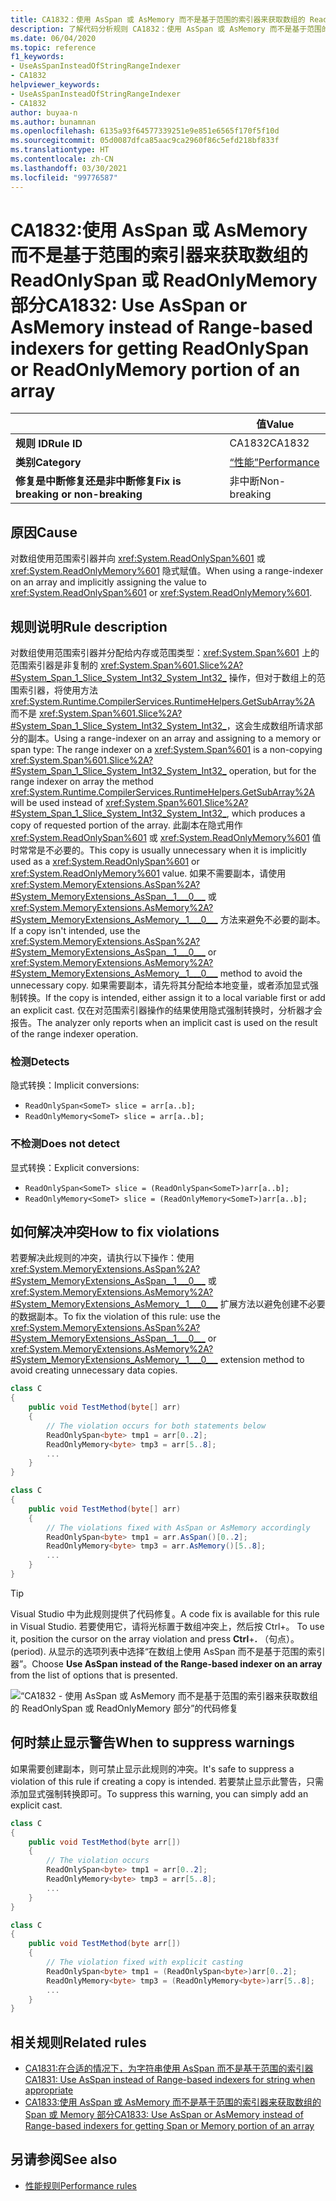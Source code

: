 ```yaml
---
title: CA1832：使用 AsSpan 或 AsMemory 而不是基于范围的索引器来获取数组的 ReadOnlySpan 或 ReadOnlyMemory 部分（代码分析）
description: 了解代码分析规则 CA1832：使用 AsSpan 或 AsMemory 而不是基于范围的索引器来获取数组的 ReadOnlySpan 或 ReadOnlyMemory 部分
ms.date: 06/04/2020
ms.topic: reference
f1_keywords:
- UseAsSpanInsteadOfStringRangeIndexer
- CA1832
helpviewer_keywords:
- UseAsSpanInsteadOfStringRangeIndexer
- CA1832
author: buyaa-n
ms.author: bunamnan
ms.openlocfilehash: 6135a93f64577339251e9e851e6565f170f5f10d
ms.sourcegitcommit: 05d0087dfca85aac9ca2960f86c5efd218bf833f
ms.translationtype: HT
ms.contentlocale: zh-CN
ms.lasthandoff: 03/30/2021
ms.locfileid: "99776587"
---
```

# <a name="ca1832-use-asspan-or-asmemory-instead-of-range-based-indexers-for-getting-readonlyspan-or-readonlymemory-portion-of-an-array"></a><span data-ttu-id="ba19e-103">CA1832:使用 AsSpan 或 AsMemory 而不是基于范围的索引器来获取数组的 ReadOnlySpan 或 ReadOnlyMemory 部分</span><span class="sxs-lookup"><span data-stu-id="ba19e-103">CA1832: Use AsSpan or AsMemory instead of Range-based indexers for getting ReadOnlySpan or ReadOnlyMemory portion of an array</span></span>

| | <span data-ttu-id="ba19e-104">值</span><span class="sxs-lookup"><span data-stu-id="ba19e-104">Value</span></span> |
|-|-|
| <span data-ttu-id="ba19e-105">**规则 ID**</span><span class="sxs-lookup"><span data-stu-id="ba19e-105">**Rule ID**</span></span> |<span data-ttu-id="ba19e-106">CA1832</span><span class="sxs-lookup"><span data-stu-id="ba19e-106">CA1832</span></span>|
| <span data-ttu-id="ba19e-107">**类别**</span><span class="sxs-lookup"><span data-stu-id="ba19e-107">**Category**</span></span> |[<span data-ttu-id="ba19e-108">“性能”</span><span class="sxs-lookup"><span data-stu-id="ba19e-108">Performance</span></span>](performance-warnings.md)|
| <span data-ttu-id="ba19e-109">**修复是中断修复还是非中断修复**</span><span class="sxs-lookup"><span data-stu-id="ba19e-109">**Fix is breaking or non-breaking**</span></span> |<span data-ttu-id="ba19e-110">非中断</span><span class="sxs-lookup"><span data-stu-id="ba19e-110">Non-breaking</span></span>|

## <a name="cause"></a><span data-ttu-id="ba19e-111">原因</span><span class="sxs-lookup"><span data-stu-id="ba19e-111">Cause</span></span>

<span data-ttu-id="ba19e-112">对数组使用范围索引器并向 <xref:System.ReadOnlySpan%601> 或 <xref:System.ReadOnlyMemory%601> 隐式赋值。</span><span class="sxs-lookup"><span data-stu-id="ba19e-112">When using a range-indexer on an array and implicitly assigning the value to <xref:System.ReadOnlySpan%601> or <xref:System.ReadOnlyMemory%601>.</span></span>

## <a name="rule-description"></a><span data-ttu-id="ba19e-113">规则说明</span><span class="sxs-lookup"><span data-stu-id="ba19e-113">Rule description</span></span>

<span data-ttu-id="ba19e-114">对数组使用范围索引器并分配给内存或范围类型：<xref:System.Span%601> 上的范围索引器是非复制的 <xref:System.Span%601.Slice%2A?#System_Span_1_Slice_System_Int32_System_Int32_> 操作，但对于数组上的范围索引器，将使用方法 <xref:System.Runtime.CompilerServices.RuntimeHelpers.GetSubArray%2A> 而不是 <xref:System.Span%601.Slice%2A?#System_Span_1_Slice_System_Int32_System_Int32_>，这会生成数组所请求部分的副本。</span><span class="sxs-lookup"><span data-stu-id="ba19e-114">Using a range-indexer on an array and assigning to a memory or span type: The range indexer on a <xref:System.Span%601> is a non-copying <xref:System.Span%601.Slice%2A?#System_Span_1_Slice_System_Int32_System_Int32_> operation, but for the range indexer on array the method <xref:System.Runtime.CompilerServices.RuntimeHelpers.GetSubArray%2A> will be used instead of <xref:System.Span%601.Slice%2A?#System_Span_1_Slice_System_Int32_System_Int32_>, which produces a copy of requested portion of the array.</span></span> <span data-ttu-id="ba19e-115">此副本在隐式用作 <xref:System.ReadOnlySpan%601> 或 <xref:System.ReadOnlyMemory%601> 值时常常是不必要的。</span><span class="sxs-lookup"><span data-stu-id="ba19e-115">This copy is usually unnecessary when it is implicitly used as a <xref:System.ReadOnlySpan%601> or <xref:System.ReadOnlyMemory%601> value.</span></span> <span data-ttu-id="ba19e-116">如果不需要副本，请使用 <xref:System.MemoryExtensions.AsSpan%2A?#System_MemoryExtensions_AsSpan__1___0___> 或 <xref:System.MemoryExtensions.AsMemory%2A?#System_MemoryExtensions_AsMemory__1___0___> 方法来避免不必要的副本。</span><span class="sxs-lookup"><span data-stu-id="ba19e-116">If a copy isn't intended, use the <xref:System.MemoryExtensions.AsSpan%2A?#System_MemoryExtensions_AsSpan__1___0___> or <xref:System.MemoryExtensions.AsMemory%2A?#System_MemoryExtensions_AsMemory__1___0___>  method to avoid the unnecessary copy.</span></span> <span data-ttu-id="ba19e-117">如果需要副本，请先将其分配给本地变量，或者添加显式强制转换。</span><span class="sxs-lookup"><span data-stu-id="ba19e-117">If the copy is intended, either assign it to a local variable first or add an explicit cast.</span></span> <span data-ttu-id="ba19e-118">仅在对范围索引器操作的结果使用隐式强制转换时，分析器才会报告。</span><span class="sxs-lookup"><span data-stu-id="ba19e-118">The analyzer only reports when an implicit cast is used on the result of the range indexer operation.</span></span>

### <a name="detects"></a><span data-ttu-id="ba19e-119">检测</span><span class="sxs-lookup"><span data-stu-id="ba19e-119">Detects</span></span>

<span data-ttu-id="ba19e-120">隐式转换：</span><span class="sxs-lookup"><span data-stu-id="ba19e-120">Implicit conversions:</span></span>

- `ReadOnlySpan<SomeT> slice = arr[a..b];`
- `ReadOnlyMemory<SomeT> slice = arr[a..b];`

### <a name="does-not-detect"></a><span data-ttu-id="ba19e-121">不检测</span><span class="sxs-lookup"><span data-stu-id="ba19e-121">Does not detect</span></span>

<span data-ttu-id="ba19e-122">显式转换：</span><span class="sxs-lookup"><span data-stu-id="ba19e-122">Explicit conversions:</span></span>

- `ReadOnlySpan<SomeT> slice = (ReadOnlySpan<SomeT>)arr[a..b];`
- `ReadOnlyMemory<SomeT> slice = (ReadOnlyMemory<SomeT>)arr[a..b];`

## <a name="how-to-fix-violations"></a><span data-ttu-id="ba19e-123">如何解决冲突</span><span class="sxs-lookup"><span data-stu-id="ba19e-123">How to fix violations</span></span>

<span data-ttu-id="ba19e-124">若要解决此规则的冲突，请执行以下操作：使用 <xref:System.MemoryExtensions.AsSpan%2A?#System_MemoryExtensions_AsSpan__1___0___> 或 <xref:System.MemoryExtensions.AsMemory%2A?#System_MemoryExtensions_AsMemory__1___0___> 扩展方法以避免创建不必要的数据副本。</span><span class="sxs-lookup"><span data-stu-id="ba19e-124">To fix the violation of this rule: use the <xref:System.MemoryExtensions.AsSpan%2A?#System_MemoryExtensions_AsSpan__1___0___> or <xref:System.MemoryExtensions.AsMemory%2A?#System_MemoryExtensions_AsMemory__1___0___>  extension method to avoid creating unnecessary data copies.</span></span>

```csharp
class C
{
    public void TestMethod(byte[] arr)
    {
        // The violation occurs for both statements below
        ReadOnlySpan<byte> tmp1 = arr[0..2];
        ReadOnlyMemory<byte> tmp3 = arr[5..8];
        ...
    }
}
```

```csharp
class C
{
    public void TestMethod(byte[] arr)
    {
        // The violations fixed with AsSpan or AsMemory accordingly
        ReadOnlySpan<byte> tmp1 = arr.AsSpan()[0..2];
        ReadOnlyMemory<byte> tmp3 = arr.AsMemory()[5..8];
        ...
    }
}
```

> [!TIP]
> <span data-ttu-id="ba19e-125">Visual Studio 中为此规则提供了代码修复。</span><span class="sxs-lookup"><span data-stu-id="ba19e-125">A code fix is available for this rule in Visual Studio.</span></span> <span data-ttu-id="ba19e-126">若要使用它，请将光标置于数组冲突上，然后按 Ctrl+。 </span><span class="sxs-lookup"><span data-stu-id="ba19e-126">To use it, position the cursor on the array violation and press **Ctrl**+**.**</span></span> <span data-ttu-id="ba19e-127">（句点）。</span><span class="sxs-lookup"><span data-stu-id="ba19e-127">(period).</span></span> <span data-ttu-id="ba19e-128">从显示的选项列表中选择“在数组上使用 AsSpan 而不是基于范围的索引器”。</span><span class="sxs-lookup"><span data-stu-id="ba19e-128">Choose **Use AsSpan instead of the Range-based indexer on an array** from the list of options that is presented.</span></span>
>
> ![“CA1832 - 使用 AsSpan 或 AsMemory 而不是基于范围的索引器来获取数组的 ReadOnlySpan 或 ReadOnlyMemory 部分”的代码修复](media/ca1832_codefix.png)

## <a name="when-to-suppress-warnings"></a><span data-ttu-id="ba19e-130">何时禁止显示警告</span><span class="sxs-lookup"><span data-stu-id="ba19e-130">When to suppress warnings</span></span>

<span data-ttu-id="ba19e-131">如果需要创建副本，则可禁止显示此规则的冲突。</span><span class="sxs-lookup"><span data-stu-id="ba19e-131">It's safe to suppress a violation of this rule if creating a copy is intended.</span></span> <span data-ttu-id="ba19e-132">若要禁止显示此警告，只需添加显式强制转换即可。</span><span class="sxs-lookup"><span data-stu-id="ba19e-132">To suppress this warning, you can simply add an explicit cast.</span></span>

```csharp
class C
{
    public void TestMethod(byte arr[])
    {
        // The violation occurs
        ReadOnlySpan<byte> tmp1 = arr[0..2];
        ReadOnlyMemory<byte> tmp3 = arr[5..8];
        ...
    }
}
```

```csharp
class C
{
    public void TestMethod(byte arr[])
    {
        // The violation fixed with explicit casting
        ReadOnlySpan<byte> tmp1 = (ReadOnlySpan<byte>)arr[0..2];
        ReadOnlyMemory<byte> tmp3 = (ReadOnlyMemory<byte>)arr[5..8];
        ...
    }
}
```

## <a name="related-rules"></a><span data-ttu-id="ba19e-133">相关规则</span><span class="sxs-lookup"><span data-stu-id="ba19e-133">Related rules</span></span>

- [<span data-ttu-id="ba19e-134">CA1831:在合适的情况下，为字符串使用 AsSpan 而不是基于范围的索引器</span><span class="sxs-lookup"><span data-stu-id="ba19e-134">CA1831: Use AsSpan instead of Range-based indexers for string when appropriate</span></span>](ca1831.md)
- [<span data-ttu-id="ba19e-135">CA1833:使用 AsSpan 或 AsMemory 而不是基于范围的索引器来获取数组的 Span 或 Memory 部分</span><span class="sxs-lookup"><span data-stu-id="ba19e-135">CA1833: Use AsSpan or AsMemory instead of Range-based indexers for getting Span or Memory portion of an array</span></span>](ca1833.md)

## <a name="see-also"></a><span data-ttu-id="ba19e-136">另请参阅</span><span class="sxs-lookup"><span data-stu-id="ba19e-136">See also</span></span>

- [<span data-ttu-id="ba19e-137">性能规则</span><span class="sxs-lookup"><span data-stu-id="ba19e-137">Performance rules</span></span>](performance-warnings.md)
